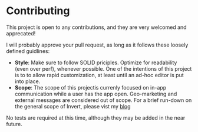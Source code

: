 # Contributing

This project is open to any contributions, and they are very welcomed and apprecated! 

I will probably approve your pull request, as long as it follows these loosely defined guidlines:

- **Style**: Make sure to follow SOLID priciples. Optimize for readability (even over perf), whenever possible. 
One of the intentions of this project is to to allow rapid customization, at least until an ad-hoc editor is put into place.
- **Scope**: The scope of this projectis currenly focused on in-app communication while a user has the app open.
Geo-marketing and external messages are considered out of scope. For a brief run-down on the general scope of Invert,
please vist my [blog](https://beshoyhanna.com/posts/UMGyoSZgLmleNWqCR1L2)

No tests are required at this time, although they may be added in the near future.
